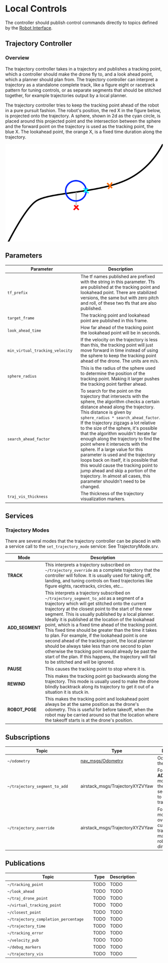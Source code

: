 # Local Controls

The controller should publish control commands directly to topics defined by the [Robot Interface](../0_interface/robot_interface.md).

## Trajectory Controller

### Overview

The trajectory controller takes in a trajectory and publishes a tracking point, which a controller should make the drone fly to, and a look ahead point, which a planner should plan from. The trajectory controller can interpret a trajectory as a standalone complete track, like a figure eight or racetrack pattern for tuning controls, or as separate segments that should be stitched together, for example trajectories output by a local planner.

The trajectory controller tries to keep the tracking point ahead of the robot in a pure pursuit fashion. The robot's position, the red X in the figure below, is projected onto the trajectory. A sphere, shown in 2d as the cyan circle, is placed around this projected point and the intersection between the sphere and the forward point on the trajectory is used as the tracking point, the blue X. The lookahead point, the orange X, is a fixed time duration along the trajectory.

![Trajectory Controller](trajectory_controller.png)

## Parameters
| <div style="width:220px">Parameter</div>  | Description
|----------------------------|---------------------------------------------------------------
| `tf_prefix`                | The tf names published are prefixed with the string in this parameter. Tfs are published at the tracking point and lookahead point. There are stabilized versions, the same but with zero pitch and roll, of these two tfs that are also published.                                                                                                                                        |
| `target_frame`             | The tracking point and lookahead point are published in this frame.                                                                                                                                                                                                                                                                                                                      |
| `look_ahead_time`          | How far ahead of the tracking point the lookahead point will be in seconds.                                                                                                                                                                                                                                                                                                              |
| `min_virtual_tracking_velocity` | If the velocity on the trajectory is less than this, the tracking point will just move forward in time instead of using the sphere to keep the tracking point ahead of the drone. The units are m/s.                                                                                                                                                                                   |
| `sphere_radius`            | This is the radius of the sphere used to determine the position of the tracking point. Making it larger pushes the tracking point farther ahead.                                                                                                                                                                                                                                          |
| `search_ahead_factor`      | To search for the point on the trajectory that intersects with the sphere, the algorithm checks a certain distance ahead along the trajectory. This distance is given by `sphere_radius * search_ahead_factor`. If the trajectory zigzags a lot relative to the size of the sphere, it's possible that the algorithm wouldn't iterate far enough along the trajectory to find the point where it intersects with the sphere. If a large value for this parameter is used and the trajectory loops back on itself, it is possible that this would cause the tracking point to jump ahead and skip a portion of the trajectory. In almost all cases, this parameter shouldn't need to be changed. |
| `traj_vis_thickness`       | The thickness of the trajectory visualization markers.                                                                                                                                                                                                                                                                                                                                   |
## Services

### Trajectory Modes

There are several modes that the trajectory controller can be placed in with a service call to the `set_trajectory_mode` service:
See TrajectoryMode.srv.

| Mode                          | Description                                                                                                                             |
| ------------------------------| -------------------------------------------------------------------------------------------------------------------------|
| **TRACK**        | This interprets a trajectory subscribed on `~/trajectory_override` as a complete trajectory that the controller will follow. It is usually used for taking off, landing, and tuning controls on fixed trajectories like figure eights, racetracks, circles, etc...
| **ADD_SEGMENT**  | This interprets a trajectory subscribed on `~/trajectory_segment_to_add` as a segment of a trajectory which will get stitched onto the current trajectory at the closest point to the start of the new segment. This is usually published by a local planner. Ideally it is published at the location of the lookahead point, which is a fixed time ahead of the tracking point. This fixed time should be greater than the time it takes to plan. For example, if the lookahead point is one second ahead of the tracking point, the local planner should be always take less than one second to plan otherwise the tracking point would already be past the start of the plan. If this happens, the trajectory will fail to be stitched and will be ignored.
| **PAUSE**        |  This causes the tracking point to stop where it is.
| **REWIND**       | This makes the tracking point go backwards along the trajectory. This mode is usually used to make the drone blindly backtrack along its trajectory to get it out of a situation it is stuck in.
| **ROBOT_POSE**   | This makes the tracking point and lookahead point always be at the same position as the drone's odometry. This is useful for before takeoff, when the robot may be carried around so that the location where the takeoff starts is at the drone's position.

## Subscriptions
| <div style="width:220px">Topic</div>   | Type              | Description                                                                                                                             |
| ----------------------------------| ------------------| ---------------------------------------------------------------------------------------------------------------------------|
| `~/odometry`                      | [nav_msgs/Odometry](https://docs.ros.org/en/rolling/p/nav_msgs/interfaces/msg/Odometry.html) | Odometry of the robot.
| `~/trajectory_segment_to_add`     | airstack_msgs/TrajectoryXYZVYaw | For **ADD_SEGMENT** mode, this is the trajectory segment to add to the current trajectory.
| `~/trajectory_override`           | airstack_msgs/TrajectoryXYZVYaw     | For **TRACK** mode, this overrides the current trajectory and makes the robot follow this directly.


## Publications
| <div style="width:260px">Topic</div> | Type              | Description                                                                                                                             |
| -------------------------------------| ------------------| ---------------------------------------------------------------------------------------------------------------------------|
| `~/tracking_point`                   | TODO              | TODO
| `~/look_ahead`                       | TODO              | TODO
| `~/traj_drone_point`                 | TODO              | TODO
| `~/virtual_tracking_point`           | TODO              | TODO
| `~/closest_point`                    | TODO              | TODO
| `~/trajectory_completion_percentage` | TODO              | TODO
| `~/trajectory_time`                  | TODO              | TODO
| `~/tracking_error`                   | TODO              | TODO
| `~/velocity_pub`                     | TODO              | TODO
| `~/debug_markers`                    | TODO              | TODO
| `~/trajectory_vis`                   | TODO              | TODO

